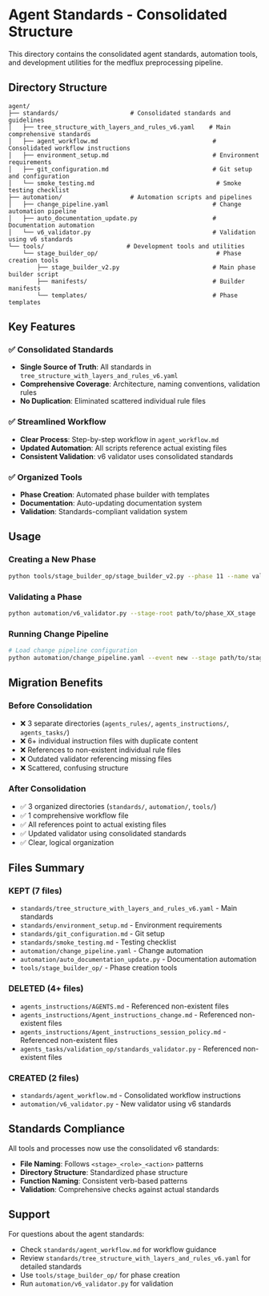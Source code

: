 # Agent Standards - Consolidated Structure

This directory contains the consolidated agent standards, automation tools, and development utilities for the medflux preprocessing pipeline.

## Directory Structure

```
agent/
├── standards/                    # Consolidated standards and guidelines
│   ├── tree_structure_with_layers_and_rules_v6.yaml    # Main comprehensive standards
│   ├── agent_workflow.md                                # Consolidated workflow instructions
│   ├── environment_setup.md                             # Environment requirements
│   ├── git_configuration.md                             # Git setup and configuration
│   └── smoke_testing.md                                  # Smoke testing checklist
├── automation/                   # Automation scripts and pipelines
│   ├── change_pipeline.yaml                             # Change automation pipeline
│   ├── auto_documentation_update.py                     # Documentation automation
│   └── v6_validator.py                                  # Validation using v6 standards
└── tools/                       # Development tools and utilities
    └── stage_builder_op/                                 # Phase creation tools
        ├── stage_builder_v2.py                          # Main phase builder script
        ├── manifests/                                   # Builder manifests
        └── templates/                                   # Phase templates
```

## Key Features

### ✅ **Consolidated Standards**
- **Single Source of Truth**: All standards in `tree_structure_with_layers_and_rules_v6.yaml`
- **Comprehensive Coverage**: Architecture, naming conventions, validation rules
- **No Duplication**: Eliminated scattered individual rule files

### ✅ **Streamlined Workflow**
- **Clear Process**: Step-by-step workflow in `agent_workflow.md`
- **Updated Automation**: All scripts reference actual existing files
- **Consistent Validation**: v6 validator uses consolidated standards

### ✅ **Organized Tools**
- **Phase Creation**: Automated phase builder with templates
- **Documentation**: Auto-updating documentation system
- **Validation**: Standards-compliant validation system

## Usage

### Creating a New Phase
```bash
python tools/stage_builder_op/stage_builder_v2.py --phase 11 --name validation
```

### Validating a Phase
```bash
python automation/v6_validator.py --stage-root path/to/phase_XX_stage
```

### Running Change Pipeline
```bash
# Load change pipeline configuration
python automation/change_pipeline.yaml --event new --stage path/to/stage
```

## Migration Benefits

### **Before Consolidation**
- ❌ 3 separate directories (`agents_rules/`, `agents_instructions/`, `agents_tasks/`)
- ❌ 6+ individual instruction files with duplicate content
- ❌ References to non-existent individual rule files
- ❌ Outdated validator referencing missing files
- ❌ Scattered, confusing structure

### **After Consolidation**
- ✅ 3 organized directories (`standards/`, `automation/`, `tools/`)
- ✅ 1 comprehensive workflow file
- ✅ All references point to actual existing files
- ✅ Updated validator using consolidated standards
- ✅ Clear, logical organization

## Files Summary

### **KEPT (7 files)**
- `standards/tree_structure_with_layers_and_rules_v6.yaml` - Main standards
- `standards/environment_setup.md` - Environment requirements
- `standards/git_configuration.md` - Git setup
- `standards/smoke_testing.md` - Testing checklist
- `automation/change_pipeline.yaml` - Change automation
- `automation/auto_documentation_update.py` - Documentation automation
- `tools/stage_builder_op/` - Phase creation tools

### **DELETED (4+ files)**
- `agents_instructions/AGENTS.md` - Referenced non-existent files
- `agents_instructions/Agent_instructions_change.md` - Referenced non-existent files
- `agents_instructions/Agent_instructions_session_policy.md` - Referenced non-existent files
- `agents_tasks/validation_op/standards_validator.py` - Referenced non-existent files

### **CREATED (2 files)**
- `standards/agent_workflow.md` - Consolidated workflow instructions
- `automation/v6_validator.py` - New validator using v6 standards

## Standards Compliance

All tools and processes now use the consolidated v6 standards:
- **File Naming**: Follows `<stage>_<role>_<action>` patterns
- **Directory Structure**: Standardized phase structure
- **Function Naming**: Consistent verb-based patterns
- **Validation**: Comprehensive checks against actual standards

## Support

For questions about the agent standards:
- Check `standards/agent_workflow.md` for workflow guidance
- Review `standards/tree_structure_with_layers_and_rules_v6.yaml` for detailed standards
- Use `tools/stage_builder_op/` for phase creation
- Run `automation/v6_validator.py` for validation
